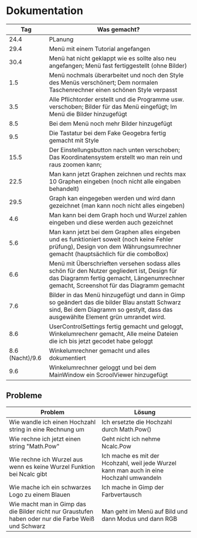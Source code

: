 # Dokumentation
| Tag  | Was gemacht?                                                                                                                  |
| ---- | ----------------------------------------------------------------------------------------------------------------------------- |
| 24.4 | PLanung                                                                                                                       |
| 29.4 | Menü mit einem Tutorial angefangen                                                                                            |
| 30.4 | Menü hat nicht geklappt wie es sollte also neu angefangen; Menü fast fertiggestellt (ohne Bilder)                             |
| 1.5  | Menü nochmals überarbeitet und noch den Style des Menüs verschönert; Dem normalen Taschenrechner einen schönen Style verpasst |
| 3.5  | Alle Pflichtorder erstellt und die Programme usw. verschoben; Bilder für das Menü eingefügt; Im Menü die Bilder hinzugefügt   |
| 8.5  | Bei dem Menü noch mehr Bilder hinzugefügt                                                                                     |
| 9.5  | Die Tastatur bei dem Fake Geogebra fertig gemacht mit Style                                                                   |
| 15.5 | Der Einstellungsbutton nach unten verschoben; Das Koordinatensystem erstellt wo man rein und raus zoomen kann;                |
| 22.5 | Man kann jetzt Graphen zeichnen und rechts max 10 Graphen eingeben (noch nicht alle eingaben behandelt)                       |
| 29.5 | Graph kan eingegeben werden und wird dann gezeichnet (man kann noch nicht alles eingeben)                                     |
| 4.6  | Man kann bei dem Graph hoch und Wurzel zahlen eingeben und diese werden auch gezeichnet                                       |
| 5.6  | Man kann jetzt bei dem Graphen alles eingeben und es funktioniert soweit (noch keine Fehler prüfung), Design von dem Währungsumrechner gemacht (hauptsächlich für die comboBox) |
| 6.6  | Menü mit Überschrieften versehen sodass alles schön für den Nutzer gegliedert ist, Design für das Diagramm fertig gemacht, Längenumrechner gemacht, Screenshot für das Diagramm gemacht|
| 7.6  | Bilder in das Menü hinzugefügt und dann in Gimp so geändert das die bilder Blau anstatt Schwarz sind, Bei dem Diagramm so gestylt, dass das ausgewählte Element grün umrandet wird. |
| 8.6  | UserControlSettings fertig gemacht und geloggt, Winkelumrechenr gemacht, Alle meine Dateien die ich bis jetzt gecodet habe geloggt|
| 8.6 (Nacht)/9.6 | Winkelumrechner gemacht und alles dokumentiert |
| 9.6 | Winkelumrechner geloggt und bei dem MainWindow ein ScroolViewer hinzugefügt |


## Probleme
| Problem | Lösung |
| ---- | ----------------------------------------------------------------------------------------------------------------------------- |
| Wie wandle ich einen Hochzahl string in eine Rechnung um | Ich ersetzte die Hochzahl durch Math.Pow() |
| Wie rechne ich jetzt einen string "Math.Pow" | Geht nicht ich nehme Ncalc.Pow |
| Wie rechne ich Wurzel aus wenn es keine Wurzel Funktion bei Ncalc gibt | Ich mache es mit der Hcohzahl, weil jede Wurzel kann man auch in eine Hochzahl umwandeln|
| Wie mache ich ein schwarzes Logo zu einem Blauen | Ich mache in Gimp der Farbvertausch |
| Wie macht man in Gimp das die Bilder nicht nur Graustufen haben oder nur die Farbe Weiß und Schwarz | Man geht im Menü auf Bild und dann Modus und dann RGB |

